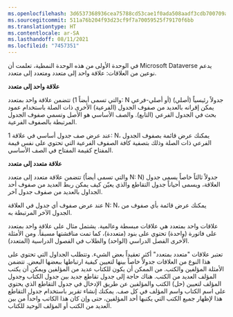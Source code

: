 ```yaml
---
ms.openlocfilehash: 3d6537368936cea75788cd53cae1f0ada508aadf3cdb700709a9f4723b14167e
ms.sourcegitcommit: 511a76b204f93d23cf9f7a70059525f79170f6bb
ms.translationtype: HT
ms.contentlocale: ar-SA
ms.lasthandoff: 08/11/2021
ms.locfileid: "7457351"
---
```

في الوحدة الأولى من هذه الوحدة النمطية، تعلمت أن Microsoft Dataverse يدعم نوعين من العلاقات: علاقة واحد إلى متعدد ومتعدد إلى متعدد. 

**علاقة واحد إلى متعدد**

تتضمن علاقة واحد بمتعدد (والتي تسمى أيضاً 1: N أو أصلي-فرعي) جدولاً رئيسياً (أصلي) يمكن إقرانه بالعديد من صفوف الجدول (الفرعية) الأخرى ذات الصلة باستخدام عمود بحث في الجدول الفرعي (التابع). والصف الأساسي هو الأصل وتسمي صفوف الجدول المرتبطة بالصفوف الفرعية.

عند عرض صف جدول أساسي في علاقة 1: N، يمكنك عرض قائمة بصفوف الجدول الفرعي ذات الصلة وذلك بتصفية كافة الصفوف الفرعية التي تحتوي على نفس قيمة المفتاح كقيمة المفتاح في الصف الأساسي.

**علاقة متعدد إلى متعدد**

تتضمن علاقة متعدد إلى متعدد (والتي تسمى أيضاً N: N) جدولاً ثالثاً خاصاً يسمى جدول العلاقة، ويسمى أحياناً جدول التقاطع والذي يعيّن كيف يمكن ربط العديد من صفوف أحد الجداول بالعديد من صفوف جدول آخر.

عند عرض صفوف أي جدول في العلاقة N: N، يمكنك عرض قائمة بأي صفوف من الجدول الآخر المرتبطة به.

علاقات واحد بمتعدد هي علاقات مبسطة وعالمية. يشتمل مثال على علاقة واحد بمتعدد على فاتورة (واحدة) تحتوي على بنود (متعددة)، كما تمت مناقشتها مسبقاً. ومن الأمثلة الأخرى الفصل الدراسي (الواحد) والطلاب في الفصول الدراسية (المتعدد).

تعتبر علاقات "متعدد بمتعدد" أكثر تعقيداً بعض الشيء. وتتطلب الجداول التي تحتوي على هذا النوع من العلاقات جدولاً خاصاً بينها لتعيين كيفية ارتباطها ببعضها البعض. تتضمن الأمثلة المؤلفين والكتب. من الممكن أن يكون للكتاب عديد من المؤلفين ويمكن أن يكتب المؤلف العديد من الكتب. هناك حاجة إلى جدول تقاطع جديد بين جدول الكتاب وجدول المؤلف لتعيين (حل) الكتب والمؤلفين عن طريق الإدخال في جدول التقاطع الذي يحتوي على اسم الكتاب واسم المؤلف في كل صف. يمكنك إنشاء تقرير باستخدام جدول التقاطع هذا لإظهار جميع الكتب التي يكتبها أحد المؤلفين، حتى وإن كان هذا الكاتب واحداً من بين العديد من الكتب أو المؤلف الوحيد للكتاب. 

